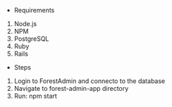 * Requirements 

1. Node.js
2. NPM
3. PostgreSQL
4. Ruby
5. Rails


* Steps

1. Login to ForestAdmin and connecto to the database
2. Navigate to forest-admin-app directory
3. Run: npm start
